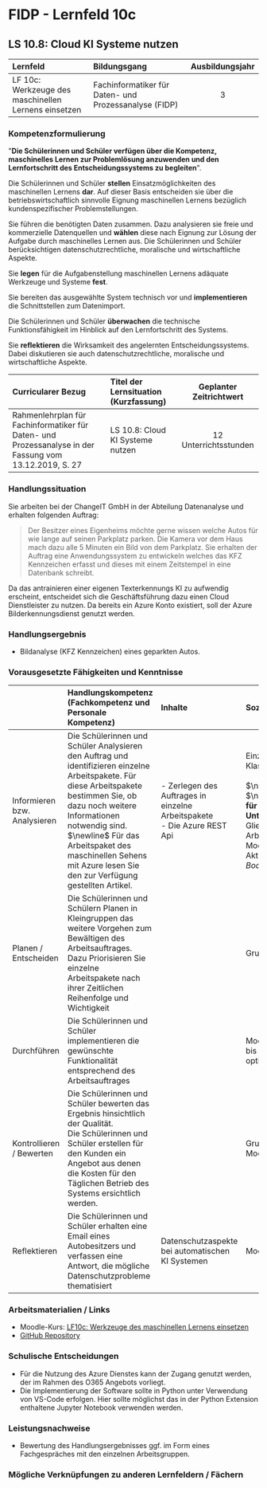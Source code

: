 # FIDP - Lernfeld 10c

## LS 10.8: Cloud KI Systeme nutzen

| Lernfeld | Bildungsgang | Ausbildungsjahr |
| :--- | :--- | :---: |
| LF 10c:</br>Werkzeuge des maschinellen Lernens einsetzen | Fachinformatiker für Daten- und Prozessanalyse (FIDP) | 3 |

### Kompetenzformulierung

"**Die Schülerinnen und Schüler verfügen über die Kompetenz, maschinelles Lernen zur
Problemlösung anzuwenden und den Lernfortschritt des Entscheidungssystems zu
begleiten**".

Die Schülerinnen und Schüler **stellen** Einsatzmöglichkeiten des maschinellen Lernens **dar**.
Auf dieser Basis entscheiden sie über die betriebswirtschaftlich sinnvolle Eignung maschinellen Lernens bezüglich kundenspezifischer Problemstellungen.

Sie führen die benötigten Daten zusammen. Dazu analysieren sie freie und kommerzielle
Datenquellen und **wählen** diese nach Eignung zur Lösung der Aufgabe durch maschinelles
Lernen aus. Die Schülerinnen und Schüler berücksichtigen datenschutzrechtliche, moralische und wirtschaftliche Aspekte.

Sie **legen** für die Aufgabenstellung maschinellen Lernens adäquate Werkzeuge und Systeme **fest**.

Sie bereiten das ausgewählte System technisch vor und **implementieren** die Schnittstellen
zum Datenimport.

Die Schülerinnen und Schüler **überwachen** die technische Funktionsfähigkeit im Hinblick
auf den Lernfortschritt des Systems.

Sie **reflektieren** die Wirksamkeit des angelernten Entscheidungssystems. Dabei diskutieren
sie auch datenschutzrechtliche, moralische und wirtschaftliche Aspekte.

| Curricularer Bezug | Titel der Lernsituation (Kurzfassung) | Geplanter Zeitrichtwert |
| :--- | :--- | :---: |
| Rahmenlehrplan für Fachinformatiker für Daten- und Prozessanalyse in der Fassung vom 13.12.2019, S. 27 | LS 10.8: Cloud KI Systeme nutzen | 12 Unterrichtsstunden |

### Handlungssituation

Sie arbeiten bei der ChangeIT GmbH in der Abteilung Datenanalyse und erhalten folgenden Auftrag:

>Der Besitzer eines Eigenheims möchte gerne wissen welche Autos für wie lange auf seinen Parkplatz parken. Die Kamera vor dem Haus mach dazu alle 5 Minuten ein Bild von dem Parkplatz. Sie erhalten der Auftrag eine Anwendungssystem zu entwickeln welches das KFZ Kennzeichen erfasst und dieses mit einem Zeitstempel in eine Datenbank schreibt.

Da das antrainieren einer eigenen Texterkennungs KI zu aufwendig erscheint, entscheidet sich die Geschäftsführung dazu einen Cloud Dienstleister zu nutzen. Da bereits ein Azure Konto existiert, soll der Azure Bilderkennungsdienst genutzt werden.

### Handlungsergebnis

- Bildanalyse (KFZ Kennzeichen) eines geparkten Autos.

<div style="page-break-after: always;"></div>

### Vorausgesetzte Fähigkeiten und Kenntnisse

| | Handlungskompetenz<br/> (Fachkompetenz und Personale Kompetenz) | Inhalte | Sozialform/Methoden |
| :--- | :--- | :--- | :--- |
| Informieren bzw. Analysieren | Die Schülerinnen und Schüler Analysieren den Auftrag und identifizieren einzelne Arbeitspakete. Für diese Arbeitspakete bestimmen Sie, ob dazu noch weitere Informationen notwendig sind. <br/> $\newline$ Für das Arbeitspaket des maschinellen Sehens mit Azure lesen Sie den zur Verfügung gestellten Artikel. | - Zerlegen des Auftrages in einzelne Arbeitspakete<br/> - Die Azure REST Api  | Einzelarbeit / Klassenplenum <br/><br/> $\newline$ $\newline$ **Hinweise für den DU Unterricht**: Das Gliedern der Arbeitspakete kann in Moodle über die Aktivität *Moodle Board* erfolgen |
| Planen / Entscheiden | Die Schülerinnen und Schülern Planen in Kleingruppen das weitere Vorgehen zum Bewältigen des Arbeitsauftrages. Dazu Priorisieren Sie einzelne Arbeitspakete nach ihrer Zeitlichen Reihenfolge und Wichtigkeit |  | Gruppenarbeit |
| Durchführen | Die Schülerinnen und Schüler implementieren die gewünschte Funktionalität entsprechend des Arbeitsauftrages | | Moodle Aufgabe A1 bis A3 (A4 ist optional) |
| Kontrollieren / Bewerten | Die Schülerinnen und Schüler bewerten das Ergebnis hinsichtlich der Qualität. <br/> Die Schülerinnen und Schüler erstellen für den Kunden ein Angebot aus denen die Kosten für den Täglichen Betrieb des Systems ersichtlich werden. | | Gruppenarbeit<br/>Moodle Aufgabe A5  |
| Reflektieren | Die Schülerinnen und Schüler erhalten eine Email eines Autobesitzers und verfassen eine Antwort, die mögliche Datenschutzprobleme thematisiert | Datenschutzaspekte bei automatischen KI Systemen | Moodle Aufgabe A6 |

### Arbeitsmaterialien / Links

- Moodle-Kurs: [LF10c: Werkzeuge des maschinellen Lernens einsetzen](https://moodle.mm-bbs.de/moodle/course/view.php?id=2812)
- [GitHub Repository](https://github.com/jtuttas/datenanalyse)

### Schulische Entscheidungen

- Für die Nutzung des Azure Dienstes kann der Zugang genutzt werden, der im Rahmen des O365 Angebots vorliegt.
- Die Implementierung der Software sollte in Python unter Verwendung von VS-Code erfolgen. Hier sollte möglichst das in der Python Extension enthaltene Jupyter Notebook verwenden werden.

<div style="page-break-after: always;"></div>

### Leistungsnachweise

- Bewertung des Handlungsergebnisses ggf. im Form eines Fachgespräches mit den einzelnen Arbeitsgruppen.

### Mögliche Verknüpfungen zu anderen Lernfeldern / Fächern
